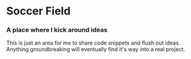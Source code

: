 # Soccer Field
### A place where I kick around ideas

This is just an area for me to share code snippets and flush out ideas.
Anything groundbreaking will eventually find it's way into a real project.

